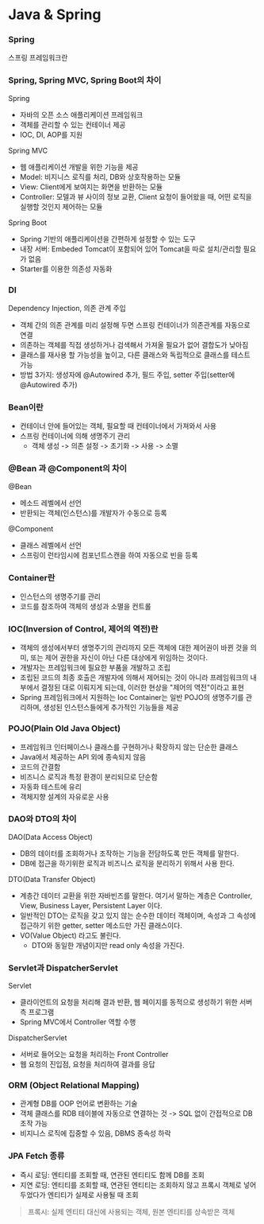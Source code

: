 # Java & Spring

### Spring

스프링 프레임워크란

### Spring, Spring MVC, Spring Boot의 차이
Spring
* 자바의 오픈 소스 애플리케이션 프레임워크
* 객체를 관리할 수 있는 컨테이너 제공
* IOC, DI, AOP를 지원
  
Spring MVC
* 웹 애플리케이션 개발을 위한 기능을 제공
* Model: 비지니스 로직를 처리, DB와 상호작용하는 모듈
* View: Client에게 보여지는 화면을 반환하는 모듈
* Controller: 모델과 뷰 사이의 정보 교환, Client 요청이 들어왔을 때, 어떤 로직을 실행할 것인지 제어하는 모듈

Spring Boot
* Spring 기반의 애플리케이션을 간편하게 설정할 수 있는 도구
* 내장 서버: Embeded Tomcat이 포함되어 있어 Tomcat을 따로 설치/관리할 필요가 없음
* Starter를 이용한 의존성 자동화

### DI
Dependency Injection, 의존 관계 주입
* 객체 간의 의존 관계를 미리 설정해 두면 스프링 컨테이너가 의존관계를 자동으로 연결
* 의존하는 객체를 직접 생성하거나 검색해서 가져올 필요가 없어 결합도가 낮아짐
* 클래스를 재사용 할 가능성을 높이고, 다른 클래스와 독립적으로 클래스를 테스트 가능
* 방법 3가지: 생성자에 @Autowired 추가, 필드 주입, setter 주입(setter에 @Autowired 추가)

### Bean이란
* 컨테이너 안에 들어있는 객체, 필요할 때 컨테이너에서 가져와서 사용
* 스프링 컨테이너에 의해 생명주기 관리
    * 객체 생성 -> 의존 설정 -> 초기화 -> 사용 -> 소멸
### @Bean 과 @Component의 차이
@Bean
* 메소드 레벨에서 선언
* 반환되는 객체(인스턴스)를 개발자가 수동으로 등록

@Component
* 클래스 레벨에서 선언
* 스프링이 런타임시에 컴포넌트스캔을 하여 자동으로 빈을 등록

### Container란
* 인스턴스의 생명주기를 관리
* 코드를 참조하여 객체의 생성과 소멸을 컨트롤

### IOC(Inversion of Control, 제어의 역전)란
* 객체의 생성에서부터 생명주기의 관리까지 모든 객체에 대한 제어권이 바뀐 것을 의미, 또는 제어 권한을 자신이 아닌 다른 대상에게 위임하는 것이다.
* 개발자는 프레임워크에 필요한 부품을 개발하고 조립
* 조립된 코드의 최종 호출은 개발자에 의해서 제어되는 것이 아니라 프레임워크의 내부에서 결정된 대로 이뤄지게 되는데, 이러한 현상을 "제어의 역전"이라고 표현
* Spring 프레임워크에서 지원하는 Ioc Container는 일반 POJO의 생명주기를 관리하며, 생성된 인스턴스들에게 추가적인 기능들을 제공

### POJO(Plain Old Java Object)
* 프레임워크 인터페이스나 클래스를 구현하거나 확장하지 않는 단순한 클래스
* Java에서 제공하는 API 외에 종속되지 않음
* 코드의 간결함
* 비즈니스 로직과 특정 환경이 분리되므로 단순함
* 자동화 테스트에 유리 
* 객체지향 설계의 자유로운 사용

### DAO와 DTO의 차이
DAO(Data Access Object)
* DB의 데이터를 조회하거나 조작하는 기능을 전담하도록 만든 객체를 말한다.
* DB에 접근을 하기위한 로직과 비즈니스 로직을 분리하기 위해서 사용 한다.

DTO(Data Transfer Object)
* 계층간 데이터 교환을 위한 자바빈즈를 말한다.
여기서 말하는 계층은 Controller, View, Business Layer, Persistent Layer 이다.
* 일반적인 DTO는 로직을 갖고 있지 않는 순수한 데이터 객체이며, 속성과 그 속성에 접근하기 위한 getter, setter 메소드만 가진 클래스이다.
* VO(Value Object) 라고도 불린다.
  * DTO와 동일한 개념이지만 read only 속성을 가진다.


### Servlet과 DispatcherServlet
Servlet
* 클라이언트의 요청을 처리해 결과 반환, 웹 페이지를 동적으로 생성하기 위한 서버측 프로그램
* Spring MVC에서 Controller 역할 수행

DispatcherServlet
* 서버로 들어오는 요청을 처리하는 Front Controller
* 웹 요청의 진입점, 요청을 처리하여 결과를 응답

### ORM (Object Relational Mapping)
* 관계형 DB를 OOP 언어로 변환하는 기술
* 객체 클래스를 RDB 테이블에 자동으로 연결하는 것 -> SQL 없이 간접적으로 DB 조작 가능
* 비지니스 로직에 집중할 수 있음, DBMS 종속성 하락

### JPA Fetch 종류
* 즉시 로딩: 엔티티를 조회할 때, 연관된 엔티티도 함께 DB를 조회
* 지연 로딩: 엔티티를 조회할 때, 연관된 엔티티는 조회하지 않고 프록시 객체로 넣어두었다가 엔티티가 실제로 사용될 때 조회
> 프록시: 실제 엔티티 대신에 사용되는 객체, 원본 엔티티를 상속받은 객체